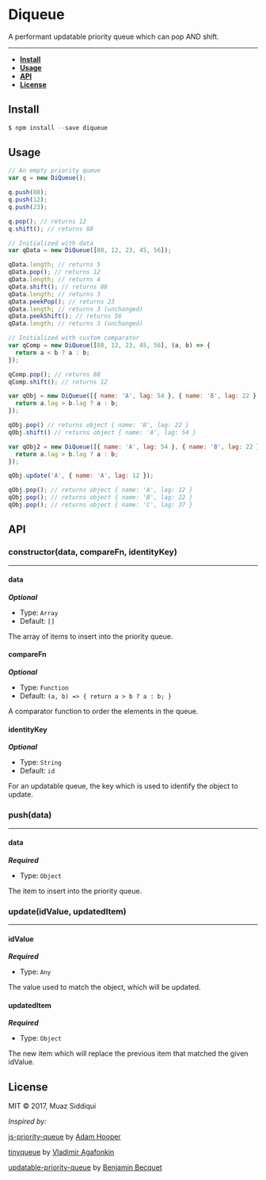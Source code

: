 # Diqueue
A performant updatable priority queue which can pop AND shift.

---

* **[Install](#install)**
* **[Usage](#usage)**
* **[API](#api)**
* **[License](#license)**


## Install

```javascript
$ npm install --save diqueue
```

## Usage
```javascript
// An empty priority queue
var q = new DiQueue();

q.push(88);
q.push(12);
q.push(23);

q.pop(); // returns 12
q.shift(); // returns 88

// Initialized with data
var qData = new DiQueue([88, 12, 23, 45, 56]);

qData.length; // returns 5
qData.pop(); // returns 12
qData.length; // returns 4
qData.shift(); // returns 88
qData.length; // returns 3
qData.peekPop(); // returns 23
qData.length; // returns 3 (unchanged)
qData.peekShift(); // returns 56
qData.length; // returns 3 (unchanged)

// Initialized with custom comparator
var qComp = new DiQueue([88, 12, 23, 45, 56], (a, b) => {
  return a < b ? a : b;
});

qComp.pop(); // returns 88
qComp.shift(); // returns 12

var qObj = new DiQueue([{ name: 'A', lag: 54 }, { name: 'B', lag: 22 }, { name: 'C', lag: 37 }], (a, b) => {
  return a.lag > b.lag ? a : b;
});

qObj.pop() // returns object { name: 'B', lag: 22 }
qObj.shift() // returns object { name: 'A', lag: 54 }

var qObj2 = new DiQueue([{ name: 'A', lag: 54 }, { name: 'B', lag: 22 }, { name: 'C', lag: 37 }], (a, b) => {
  return a.lag > b.lag ? a : b;
});

qObj.update('A', { name: 'A', lag: 12 });

qObj.pop(); // returns object { name: 'A', lag: 12 }
qObj.pop(); // returns object { name: 'B', lag: 22 }
qObj.pop(); // returns object { name: 'C', lag: 37 }
```

## API

### constructor(data, compareFn, identityKey)
---

#### data
_**Optional**_
* Type: `Array`
* Default: `[]`

The array of items to insert into the priority queue.

#### compareFn
_**Optional**_
* Type: `Function`
* Default: `(a, b) => {
    return a > b ? a : b;
}`

A comparator function to order the elements in the queue.

#### identityKey
_**Optional**_
* Type: `String`
* Default: `id`

For an updatable queue, the key which is used to identify the object to update.

### push(data)
---

#### data
_**Required**_
* Type: `Object`

The item to insert into the priority queue.

### update(idValue, updatedItem)
---

#### idValue
_**Required**_
* Type: `Any`

The value used to match the object, which will be updated.

#### updatedItem
_**Required**_
* Type: `Object`

The new item which will replace the previous item that matched the given idValue.

## License

MIT © 2017, Muaz Siddiqui

*Inspired by:*

[js-priority-queue](https://github.com/adamhooper/js-priority-queue) by [Adam Hooper](https://github.com/adamhooper)

[tinyqueue](https://github.com/mourner/tinyqueue) by [Vladimir Agafonkin](https://github.com/mourner)

[updatable-priority-queue](https://github.com/bbecquet/updatable-priority-queue) by [Benjamin Becquet](https://github.com/bbecquet)
